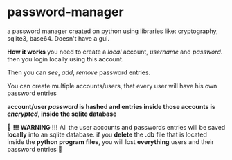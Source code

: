 # password-manager
 a password manager created on python using libraries like: cryptography, sqlite3, base64. Doesn't have a gui.
 
 
 **How it works**
 you need to create a _local_ account, _username_ and _password_. then you login locally using this account. 
 
 Then you can _see_, _add_, _remove_ password entries. 
 
 You can create multiple accounts/users, that every user will have his own password entries
 
 **account/user _password_ is hashed and entries inside those accounts is _encrypted_, inside the sqlite database**
 
 
 
 
 
 
 
 🔴 **!!! WARNING !!!**
 All the user accounts and passwords entries will be saved **locally** into an sqlite database. if you **delete** the **.db** file that is located inside the **python program files**, you will lost **everything** users and their password entries 🔴
